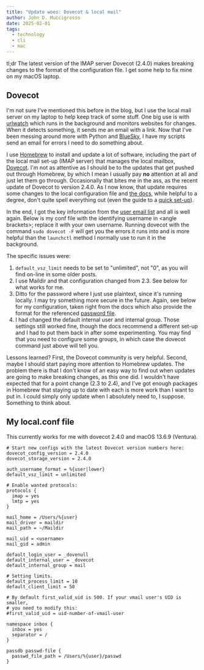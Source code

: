 ```yaml
---
title: "Update woes: Dovecot & local mail"
author: John D. Muccigrosso
date: 2025-02-01
tags:
  - technology
  - cli
  - mac
---
```


tl;dr The latest version of the IMAP server Dovecot (2.4.0) makes breaking changes to the format of the configuration file. I get some help to fix mine on my macOS laptop.

## Dovecot

I'm not sure I've mentioned this before in the blog, but I use the local mail server on my laptop to help keep track of some stuff. One big use is with [urlwatch](https://urlwatch.readthedocs.io/en/latest/) which runs in the background and monitors websites for changes. When it detects something, it sends me an email with a link. Now that I've been messing around more with Python and [BlueSky](http://bsky.app/), I have my scripts send an email for errors I need to do something about.

I use [Homebrew](http://brew.sh/) to install and update a lot of software, including the part of the local mail set-up (IMAP server) that manages the local mailbox, [Dovecot](https://www.dovecot.org/). I'm not as attentive as I should be to the updates that get pushed out through Homebrew, by which I mean I usually pay **no** attention at all and just let them go through. Occasionally that bites me in the ass, as the recent update of Dovecot to version 2.4.0. As I now know, that update requires some changes to the local configuration file and [the docs](https://doc.dovecot.org/), while helpful to a degree, don't quite spell everything out (even the guide to a [quick set-up](https://doc.dovecot.org/main/core/config/guides/quick.html)).

In the end, I got the key information from the [user email list](https://www.dovecot.org/mailing-lists/) and all is well again. Below is my conf file with the identifying username in \<angle brackets\>; replace it with your own username. Running dovecot with the command `sudo dovecot -F` will get you the errors it runs into and is more helpful than the `launchctl` method I normally use to run it in the background.

The specific issues were:

1. `default_vsz_limit` needs to be set to "unlimited", not "0", as you will find on-line in some older posts.
2. I use Maildir and that configuration changed from 2.3. See below for what works for me.
3. Ditto for the password where I just use plaintext, since it's running locally. I may try something more secure in the future. Again, see below for my configuration, taken right from the docs which also provide the format for the referenced [password file](https://doc.dovecotpro.com/3.0.1/core/config/auth/passdb.html).
4. I had changed the default internal user and internal group. Those settings still worked fine, though the docs recommend a different set-up and I had to put them back in after some experimenting. You may find that you need to configure some groups, in which case the dovecot command just above will tell you.

Lessons learned? First, the Dovecot community is very helpful. Second, maybe I should start paying more attention to Homebrew updates. The problem there is that I don't know of an easy way to find out when updates are going to make breaking changes, as this one did. I wouldn't have expected that for a point change (2.3 to 2.4), and I've got enough packages in Homebrew that staying up to date with each is more work than I want to put in. I could simply only update when I absolutely need to, I suppose. Something to think about.

## My local.conf file

This currently works for me with dovecot 2.4.0 and macOS 13.6.9 (Ventura).

```
# Start new configs with the latest Dovecot version numbers here:
dovecot_config_version = 2.4.0
dovecot_storage_version = 2.4.0

auth_username_format = %{user|lower}
default_vsz_limit = unlimited

# Enable wanted protocols:
protocols {
  imap = yes
  lmtp = yes
}

mail_home = /Users/%{user}
mail_driver = maildir
mail_path = ~/Maildir

mail_uid = <username>
mail_gid = admin

default_login_user = _dovenull
default_internal_user = _dovecot
default_internal_group = mail

# Setting limits.
default_process_limit = 10
default_client_limit = 50

# By default first_valid_uid is 500. If your vmail user's UID is smaller,
# you need to modify this:
#first_valid_uid = uid-number-of-vmail-user

namespace inbox {
  inbox = yes
  separator = /
}

passdb passwd-file {
  passwd_file_path = /Users/%{user}/passwd
}
```

